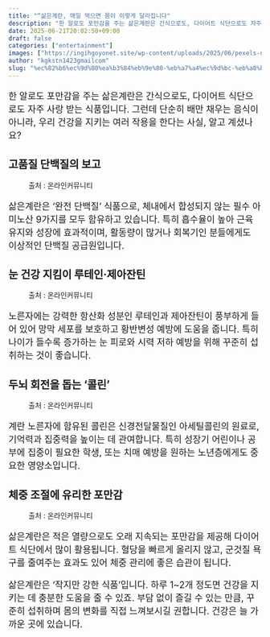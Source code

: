 ```yaml
---
title: "“삶은계란, 매일 먹으면 몸이 이렇게 달라집니다"
description: "한 알로도 포만감을 주는 삶은계란은 간식으로도, 다이어트 식단으로도 자주 사랑 받는 식품입니다. 그런데 단순히 배만 채우는 음식이 아니라, 우리 건강을 지키는 여러 작용을 한다는 사실, 알고 계셨나요?"
date: 2025-06-21T20:02:50+09:00
draft: false
categories: ["entertainment"]
images: ["https://ingihgoyonet.site/wp-content/uploads/2025/06/pexels-delimoges-3030716-768x1024.jpg", "https://ingihgoyonet.site/wp-content/uploads/2025/06/pexels-janetrangdoan-824635-1024x683.jpg", "https://ingihgoyonet.site/wp-content/uploads/2025/06/pexels-almapapi-2402495-1024x768.jpg", "https://ingihgoyonet.site/wp-content/uploads/2025/06/pexels-almapapi-2402506-1024x768.jpg"]
author: "kgkstn1423gmailcom"
slug: "%ec%82%b6%ec%9d%80%ea%b3%84%eb%9e%80-%eb%a7%a4%ec%9d%bc-%eb%a8%b9%ec%9c%bc%eb%a9%b4-%eb%aa%b8%ec%9d%b4-%ec%9d%b4%eb%a0%87%ea%b2%8c-%eb%8b%ac%eb%9d%bc%ec%a7%91%eb%8b%88%eb%8b%a4"
---
```


<p style="font-size:18px">한 알로도 포만감을 주는 삶은계란은 간식으로도, 다이어트 식단으로도 자주 사랑 받는 식품입니다. 그런데 단순히 배만 채우는 음식이 아니라, 우리 건강을 지키는 여러 작용을 한다는 사실, 알고 계셨나요?</p> <h2 >고품질 단백질의 보고</h2> <figure ><img src="https://ingihgoyonet.site/wp-content/uploads/2025/06/pexels-delimoges-3030716-768x1024.jpg" alt="" style="aspect-ratio:16/9;object-fit:cover"/><figcaption >출처 : 온라인커뮤니티</figcaption></figure> <p style="font-size:18px">삶은계란은 ‘완전 단백질’ 식품으로, 체내에서 합성되지 않는 필수 아미노산 9가지를 모두 함유하고 있습니다. 특히 흡수율이 높아 근육 유지와 성장에 효과적이며, 활동량이 많거나 회복기인 분들에게도 이상적인 단백질 공급원입니다.</p> <h2 >눈 건강 지킴이 루테인·제아잔틴</h2> <figure ><img src="https://ingihgoyonet.site/wp-content/uploads/2025/06/pexels-janetrangdoan-824635-1024x683.jpg" alt="" style="aspect-ratio:16/9;object-fit:cover"/><figcaption >출처 : 온라인커뮤니티</figcaption></figure> <p style="font-size:18px">노른자에는 강력한 항산화 성분인 루테인과 제아잔틴이 풍부하게 들어 있어 망막 세포를 보호하고 황반변성 예방에 도움을 줍니다. 특히 나이가 들수록 증가하는 눈 피로와 시력 저하 예방을 위해 꾸준히 섭취하는 것이 좋습니다.</p> <h2 >두뇌 회전을 돕는 ‘콜린’</h2> <figure ><img src="https://ingihgoyonet.site/wp-content/uploads/2025/06/pexels-almapapi-2402495-1024x768.jpg" alt="" style="aspect-ratio:16/9;object-fit:cover"/><figcaption >출처 : 온라인커뮤니티</figcaption></figure> <p style="font-size:18px">계란 노른자에 함유된 콜린은 신경전달물질인 아세틸콜린의 원료로, 기억력과 집중력을 높이는 데 관여합니다. 특히 성장기 어린이나 공부에 집중이 필요한 학생, 또는 치매 예방을 원하는 노년층에게도 중요한 영양소입니다.</p> <h2 >체중 조절에 유리한 포만감</h2> <figure ><img src="https://ingihgoyonet.site/wp-content/uploads/2025/06/pexels-almapapi-2402506-1024x768.jpg" alt="" style="aspect-ratio:16/9;object-fit:cover"/><figcaption >출처 : 온라인커뮤니티</figcaption></figure> <p style="font-size:18px">삶은계란은 적은 열량으로도 오래 지속되는 포만감을 제공해 다이어트 식단에서 많이 활용됩니다. 혈당을 빠르게 올리지 않고, 군것질 욕구를 줄여주는 효과도 있어 체중 관리에 좋은 습관이 됩니다.</p> <p style="font-size:18px">삶은계란은 ‘작지만 강한 식품’입니다. 하루 1~2개 정도면 건강을 지키는 데 충분한 도움을 줄 수 있죠. 부담 없이 즐길 수 있는 만큼, 꾸준히 섭취하며 몸의 변화를 직접 느껴보시길 권합니다. 건강은 늘 가까운 곳에 있습니다.</p>